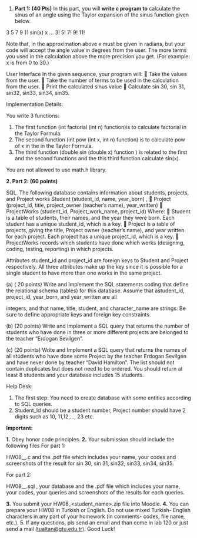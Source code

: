 
1. **Part 1: (40 Pts)** In this part, you will **write c program to** calculate the sinus of an angle using the Taylor
    expansion of the sinus function given below.


3 5 7 9 11
sin(x) x ...
3! 5! 7! 9! 11!

Note that, in the approximation above x must be given in radians, but your code will accept the
angle value in degrees from the user. The more terms you used in the calculation above the more
precision you get. (For example: x is from 0 to 30.)

User Interface
In the given sequence, your program will:
 Take the values from the user.
 Take the number of terms to be used in the calculation from the user.
 Print the calculated sinus value
 Calculate sin 30, sin 31, sin32, sin33, sin34, sin35.

Implementation Details:

You write 3 functions:

1. The first function (int factorial (int n) function)is to calculate factorial in the Taylor Formula.
2. The second function (int pow (int x, int n) function) is to calculate pow of x in the in the Taylor
    Formula.
3. The third function (double sin (double x) function ) is related to the first and the second
    functions and the this third function calculate sin(x).


You are not allowed to use math.h library.

**2. Part 2: (60 points)**

SQL. The following database contains information about students, projects, and Project works
Student (student_id, name, year_born) ,
 Project (project_id, title, project_owner (teacher’s name), year_written)
 ProjectWorks (student_id, Project_work_name, project_id)
Where:
 Student is a table of students, their names, and the year they were born. Each student has a
unique student_id, which is a key.
 Project is a table of projects, giving the title, Project owner (teacher’s name), and year
written for each project. Each project has a unique project_id, which is a key.
 ProjectWorks records which students have done which works (designing, coding, testing,
reporting) in which projects.

Attributes student_id and project_id are foreign keys to Student and Project respectively. All three
attributes make up the key since it is possible for a single student to have more than one works in
the same project.

(a) ( 20 points) Write and Implement the SQL statements coding that define the relational schema
(tables) for this database. Assume that astudent_id, project_id, year_born, and year_written are all



integers, and that name, title, student, and character_name are strings. Be sure to define appropriate
keys and foreign key constraints.


(b) (20 points) Write and Implement a SQL query that returns the number of students who have done
in three or more different projects are belonged to the teacher “Erdogan Sevilgen”.


(c) (20 points) Write and Implement a SQL query that returns the names of all students who have done
some Project by the teacher Erdogan Sevilgen and have never done by teacher “David Hamilton”.
The list should not contain duplicates but does not need to be ordered. You should return at least 8
students and your database includes 15 students.


Help Desk:

1. The first step: You need to create database with some entities according to SQL queries.
2. Student_Id should be a student number, Project number should have 2 digits such as 10,
    11,12,..., 23 etc.

**Important:**

**1.** Obey honor code principles.
**2.** Your submission should include the following files
    For part 1:


HW08_<part1>_<student number>.c and the .pdf file which includes your name, your codes and
screenshots of the result for sin 30, sin 31, sin32, sin33, sin34, sin35.


For part 2:


HW08_<part2>_<student number>.sql , your database and the .pdf file which includes your
name, your codes, your queries and screenshots of the results for each queries.

**3.** You submit your HW08_<student_name>_<studentSurname>_<student number>.zip file into
    Moodle.
**4.** You can prepare your HW08 in Turkish or English. Do not use mixed Turkish- English characters in
    any part of your homework (in comments- codes, file name, etc.).
5. If any questions, pls send an email and than come in lab 120 or just send a mail
    (tualtan@gtu.edu.tr).
Good Luck!


